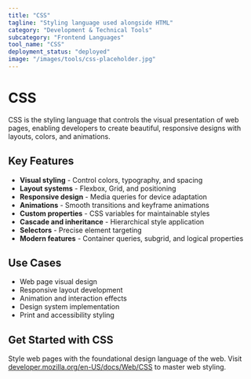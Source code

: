 ```yaml
---
title: "CSS"
tagline: "Styling language used alongside HTML"
category: "Development & Technical Tools"
subcategory: "Frontend Languages"
tool_name: "CSS"
deployment_status: "deployed"
image: "/images/tools/css-placeholder.jpg"
---
```


# CSS

CSS is the styling language that controls the visual presentation of web pages, enabling developers to create beautiful, responsive designs with layouts, colors, and animations.

## Key Features

- **Visual styling** - Control colors, typography, and spacing
- **Layout systems** - Flexbox, Grid, and positioning
- **Responsive design** - Media queries for device adaptation
- **Animations** - Smooth transitions and keyframe animations
- **Custom properties** - CSS variables for maintainable styles
- **Cascade and inheritance** - Hierarchical style application
- **Selectors** - Precise element targeting
- **Modern features** - Container queries, subgrid, and logical properties

## Use Cases

- Web page visual design
- Responsive layout development
- Animation and interaction effects
- Design system implementation
- Print and accessibility styling

## Get Started with CSS

Style web pages with the foundational design language of the web. Visit [developer.mozilla.org/en-US/docs/Web/CSS](https://developer.mozilla.org/en-US/docs/Web/CSS) to master web styling.